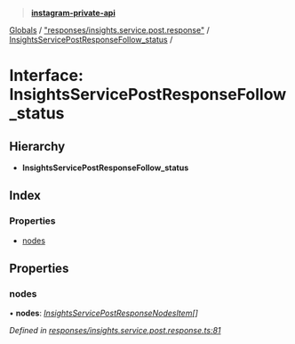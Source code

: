 > **[instagram-private-api](../README.md)**

[Globals](../README.md) / ["responses/insights.service.post.response"](../modules/_responses_insights_service_post_response_.md) / [InsightsServicePostResponseFollow_status](_responses_insights_service_post_response_.insightsservicepostresponsefollow_status.md) /

# Interface: InsightsServicePostResponseFollow_status

## Hierarchy

* **InsightsServicePostResponseFollow_status**

## Index

### Properties

* [nodes](_responses_insights_service_post_response_.insightsservicepostresponsefollow_status.md#nodes)

## Properties

###  nodes

• **nodes**: *[InsightsServicePostResponseNodesItem](_responses_insights_service_post_response_.insightsservicepostresponsenodesitem.md)[]*

*Defined in [responses/insights.service.post.response.ts:81](https://github.com/dilame/instagram-private-api/blob/173bc62/src/responses/insights.service.post.response.ts#L81)*